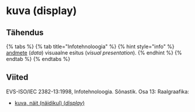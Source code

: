 # kuva \(display\)

## Tähendus

{% tabs %}
{% tab title="Infotehnoloogia" %}
{% hint style="info" %}
[andmete](andmed-data.md) \(_data_\) visuaalne esitus \(_visual presentation_\).
{% endhint %}
{% endtab %}
{% endtabs %}

## Viited

EVS-ISO/IEC 2382-13:1998, Infotehnoloogia. Sõnastik. Osa 13: Raalgraafika:

* [kuva, näit \(näidikul\) \(_display_\)](http://www.eki.ee/dict/its/index.cgi?Q=D290D734-6C03-1014-88DC-FC5F0DBED45A&F=GUID&C01=1&C02=0&C10=1)

